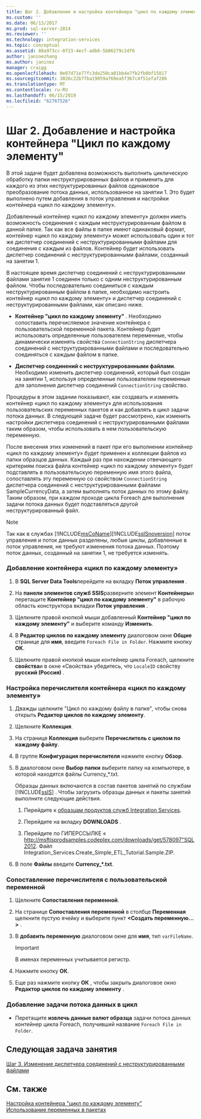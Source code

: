 ```yaml
---
title: Шаг 2. Добавление и настройка контейнера "цикл по каждому элементу" | Документация Майкрософт
ms.custom: ''
ms.date: 06/13/2017
ms.prod: sql-server-2014
ms.reviewer: ''
ms.technology: integration-services
ms.topic: conceptual
ms.assetid: 88a973cc-0f23-4ecf-adb6-5b06279c2df6
author: janinezhang
ms.author: janinez
manager: craigg
ms.openlocfilehash: 0e07d71e77fc3de250ca01bb4e7fb2fb0bf15817
ms.sourcegitcommit: 3026c22b7fba19059a769ea5f367c4f51efaf286
ms.translationtype: MT
ms.contentlocale: ru-RU
ms.lasthandoff: 06/15/2019
ms.locfileid: "62767526"
---
```

# <a name="step-2-adding-and-configuring-the-foreach-loop-container"></a>Шаг 2. Добавление и настройка контейнера "Цикл по каждому элементу"
  В этой задаче будет добавлена возможность выполнить циклическую обработку папки неструктурированных файлов и применить для каждого из этих неструктурированных файлов одинаковое преобразование потока данных, использованное на занятии 1. Это будет выполнено путем добавления в поток управления и настройки контейнера «цикл по каждому элементу».  
  
 Добавленный контейнер «цикл по каждому элементу» должен иметь возможность соединения с каждым неструктурированным файлом в данной папке. Так как все файлы в папке имеют одинаковый формат, контейнер «цикл по каждому элементу» может использовать один и тот же диспетчер соединений с неструктурированными файлами для соединения с каждым из файлов. Контейнер будет использовать диспетчер соединений с неструктурированными файлами, созданный на занятии 1.  
  
 В настоящее время диспетчер соединений с неструктурированными файлами занятия 1 соединен только с одним неструктурированным файлом. Чтобы последовательно соединиться с каждым неструктурированным файлом в папке, необходимо настроить контейнер «цикл по каждому элементу» и диспетчер соединений с неструктурированными файлами, как описано ниже.  
  
-   **Контейнер "цикл по каждому элементу"** . Необходимо сопоставить перечисляемое значение контейнера с пользовательской переменной пакета. Контейнер будет использовать определенные пользователем переменные, чтобы динамически изменять свойства `ConnectionString` диспетчера соединений с неструктурированными файлами и последовательно соединяться с каждым файлом в папке.  
  
-   **Диспетчер соединений с неструктурированными файлами**. Необходимо изменить диспетчер соединений, который был создан на занятии 1, используя определенные пользователем переменные для заполнения диспетчер соединений `ConnectionString` свойство.  
  
 Процедуры в этом задании показывают, как создавать и изменять контейнер «цикл по каждому элементу» для использования пользовательских переменных пакетов и как добавлять в цикл задачи потока данных. В следующей задаче будет рассмотрено, как изменить настройки диспетчера соединений с неструктурированными файлами таким образом, чтобы использовать в нем пользовательскую переменную.  
  
 После внесения этих изменений в пакет при его выполнении контейнер «цикл по каждому элементу» будет применен к коллекции файлов из папки образцов данных. Каждый раз при нахождении отвечающего критериям поиска файла контейнер «цикл по каждому элементу» будет подставлять в пользовательскую переменную имя этого файла, сопоставлять эту переменную со свойством `ConnectionString` диспетчера соединений с неструктурированными файлами SampleCurrencyData, а затем выполнять поток данных по этому файлу. Таким образом, при каждом проходе цикла Foreach для выполнения задачи потока данных будет подставляться другой неструктурированный файл.  
  
> [!NOTE]  
>  Так как в службах [!INCLUDE[msCoName](../includes/msconame-md.md)][!INCLUDE[ssISnoversion](../includes/ssisnoversion-md.md)] поток управления и поток данных разделены, любые циклы, добавленные в поток управления, не требуют изменения потока данных. Поэтому поток данных, созданный на занятии 1, не требуется изменять.  
  
### <a name="to-add-a-foreach-loop-container"></a>Добавление контейнера «цикл по каждому элементу»  
  
1.  В **SQL Server Data Tools**перейдите на вкладку **Поток управления** .  
  
2.  На **панели элементов служб SSIS**разверните элемент **Контейнеры**и перетащите **Контейнер "цикл по каждому элементу"** в рабочую область конструктора вкладки **Поток управления** .  
  
3.  Щелкните правой кнопкой мыши добавленный **Контейнер "цикл по каждому элементу"** и выберите команду **Изменить**.  
  
4.  В **Редактор циклов по каждому элементу** диалоговом окне **Общие** странице для **имя**, введите `Foreach File in Folder`. Нажмите кнопку **ОК**.  
  
5.  Щелкните правой кнопкой мыши контейнер цикла Foreach, щелкните **свойства**и в окне «Свойства» убедитесь, что `LocaleID` свойству **русский (Россия)** .  
  
### <a name="to-configure-the-enumerator-for-the-foreach-loop-container"></a>Настройка перечислителя контейнера «цикл по каждому элементу»  
  
1.  Дважды щелкните "Цикл по каждому файлу в папке", чтобы снова открыть **Редактор циклов по каждому элементу**.  
  
2.  Щелкните **Коллекция**.  
  
3.  На странице **Коллекция** выберите **Перечислитель с циклом по каждому файлу**.  
  
4.  В группе **Конфигурация перечислителя** нажмите кнопку **Обзор**.  
  
5.  В диалоговом окне **Выбор папки** выберите папку на компьютере, в которой находятся файлы Currency_*.txt.  
  
     Образцы данных включаются в состав пакетов занятий по службам [!INCLUDE[ssIS](../includes/ssis-md.md)] . Чтобы загрузить образцы данных и пакеты занятий выполните следующие действия.  
  
    1.  Перейдите к [образцам продуктов служб Integration Services](https://go.microsoft.com/fwlink/?LinkId=275027).  
  
    2.  Перейдите на вкладку **DOWNLOADS** .  
  
    3.  Перейдите по ГИПЕРССЫЛКЕ « http://msftisprodsamples.codeplex.com/downloads/get/578097"SQL2012. Файл Integration_Services.Create_Simple_ETL_Tutorial.Sample.ZIP.  
  
6.  В поле **Файлы** введите **Currency_\*.txt**.  
  
### <a name="to-map-the-enumerator-to-a-user-defined-variable"></a>Сопоставление перечислителя с пользовательской переменной  
  
1.  Щелкните **Сопоставления переменной**.  
  
2.  На странице **Сопоставления переменной** в столбце **Переменная** щелкните пустую ячейку и выберите пункт **\<Создать переменную…>** .  
  
3.  В **добавить переменную** диалоговом окне для **имя**, тип `varFileName`.  
  
    > [!IMPORTANT]  
    >  В именах переменных учитывается регистр.  
  
4.  Нажмите кнопку **ОК**.  
  
5.  Еще раз нажмите кнопку **ОК** , чтобы закрыть диалоговое окно **Редактор циклов по каждому элементу** .  
  
### <a name="to-add-the-data-flow-task-to-the-loop"></a>Добавление задачи потока данных в цикл  
  
-   Перетащите **извлечь данные валют образца** задачи потока данных контейнер цикла Foreach, получивший название `Foreach File in Folder`.  
  
## <a name="next-lesson-task"></a>Следующая задача занятия  
 [Шаг 3. Изменение диспетчера соединений с неструктурированными файлами](lesson-2-3-modifying-the-flat-file-connection-manager.md)  
  
## <a name="see-also"></a>См. также  
 [Настройка контейнера "цикл по каждому элементу"](control-flow/foreach-loop-container.md)   
 [Использование переменных в пакетах](use-variables-in-packages.md)  
  
  
